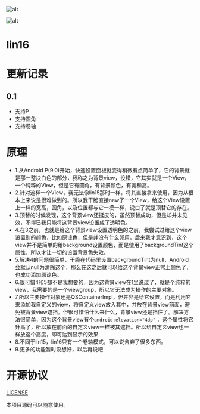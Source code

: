 ![alt](https://github.com/liuzhushaonian/Lin15/blob/lin16/screen_short/46B643AB18B3F2514AF4B3E90A9E7D9B.png)

![alt](https://github.com/liuzhushaonian/Lin15/blob/lin16/screen_short/71B0A572E52036DEA32EA4A21B7B9D98.png)

# lin16

# 更新记录

## 0.1

- 支持P
- 支持圆角
- 支持卷轴

# 原理

- 1.从Android P(9.0)开始，快速设置面板就变得稍微有点简单了，它的背景就是那一整块白色的部分，我称之为背景view，没错，它其实就是一个View，一个纯粹的View，但是它有圆角，有背景颜色，有宽和高。
- 2.针对这样一个View，我无法像lin15那时一样，将其直接拿来使用，因为从根本上来说是很难做到的。所以我干脆直接new了一个View，给这个View设置上一样的宽高，圆角，以及位置都与它一模一样，说白了就是顶替它的存在。
- 3.顶替的时候发现，这个背景view还挺皮的，虽然顶替成功，但是却并未见效，不得已我只能将这背景view设置成了透明色。
- 4.在3之前，也就是给这个背景view设置透明色的之前，我尝试过给这个view设置别的颜色，比如原谅色，但是并没有什么卵用，后来我才意识到，这个view并不是简单的给background设置颜色，而是使用了backgroundTint这个属性，所以才让一切的设置背景色失效。
- 5.解决4的问题很简单，干脆在代码里设置backgroundTint为null，Android会默认null为清除这个，那么在这之后就可以给这个背景view正常上颜色了，也成功添加原谅色。
- 6.很可惜4和5都不是我想要的，因为这背景view在1里说过了，就是个纯粹的view，我需要的是一个viewgroup，所以它无法成为操作的主要对象。
- 7.所以主要操作对象还是QSContainerImpl，但并非是给它设置，而是利用它来添加我自定义的view，将自定义view放入其中，并放在背景view前面，避免被背景view遮挡。但很可惜怕什么来什么，背景view还是挡住了。解决方法很简单，因为这个背景view有个```android:elevation="4dp"``` ，这个属性将它升高了，所以放在前面的自定义view一样被其遮挡。所以给自定义view也一样放这个高度，即可达到显示的效果
- 8.不同于lin15，lin16只有一个卷轴模式，可以说舍弃了很多东西。
- 9.更多的功能暂时没想好，以后再说吧



# 开源协议

[LICENSE](https://github.com/liuzhushaonian/Lin15/blob/master/LICENSE)

本项目源码可以随意使用。